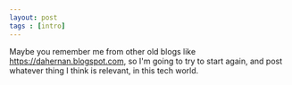 ```yaml
---
layout: post
tags : [intro]
---
```


Maybe you remember me from other old blogs like https://dahernan.blogspot.com, so I'm going to try to start again, 
and post whatever thing I think is relevant, in this tech world.
